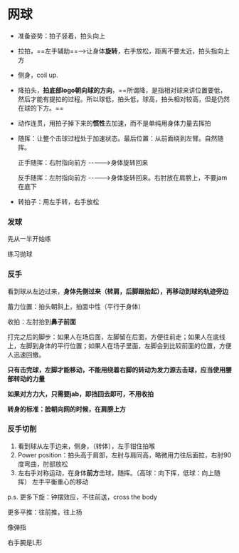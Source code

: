 # 网球

* 准备姿势：拍子竖着，拍头向上

* 拉拍，==左手辅助==-->让身体**旋转**，右手放松，距离不要太近，拍头指向上方

* 侧身，coil up.

* 降拍头，**拍底部logo朝向球的方向**，==所谓降，是指相对球来讲位置要低，然后才能有提拉的过程。所以球低，拍头低，球高，拍头相对较高，但是仍然在球的下方。==

* 动作连贯，用拍子掉下来的**惯性**去加速，而不是单纯用身体力量去挥拍

* 随挥：让整个击球过程处于加速状态。最后位置：从前面绕到左臂。自然随挥。

  正手随挥：右肘指向前方    ----->身体旋转回来

  反手随挥：左肘指向前方    ----->身体旋转回来。右肘放在肩膀上，不要jam在底下

* 转拍子：用左手转，右手放松

### 发球

先从一半开始练

练习抛球

### 反手

看到球从左边过来，**身体先侧过来（转肩，后脚跟抬起），再移动到球的轨迹旁边**

蓄力位置：拍头朝斜上，拍面中性（平行于身体）

收拍：左肘抬到**鼻子前面**

打完之后的脚步：如果人在场后面，左脚留在后面，方便往前走；如果人在底线上，左脚到身体的平行位置；如果人在场子里面，左脚会到比较前面的位置，方便人迅速回撤。

**只有击完球，左脚才能移动，不能用绕着右脚的转动为发力源去击球，应当使用腰部转动的力量**

**如果对方力大，只需要jab，即挡回去即可，不用收拍**

**转身的标准：脸朝向网的时候，在肩膀上方**



### 反手切削

1. 看到球从左手边来，侧身，（转体），左手钳住拍喉
2. Power position：拍头高于肩部，左肘与肩同高，略微用力往后面拉，右肘90度弯曲，肘部放松
3. 左右手对称运动，在身体**前方**击球，随挥。（高球：向下挥，低球：向上随挥）
   左手平衡重心的移动



p.s. 更多下旋：钟摆效应，不往前送，cross the body

更多平推：往前推，往上扬



像弹指

右手腕是L形
